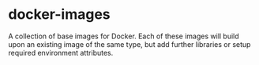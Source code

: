 
# docker-images

A collection of base images for Docker. Each of these images will build upon an existing image of the same type, but add further libraries or setup required environment attributes.

